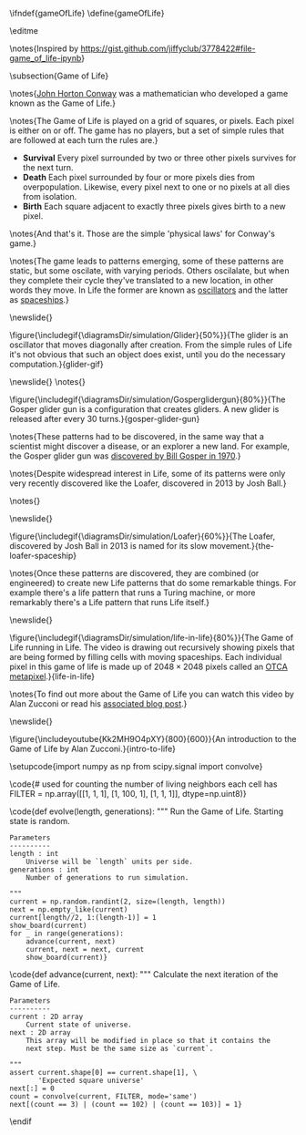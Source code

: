 \ifndef{gameOfLife}
\define{gameOfLife}

\editme

\notes{Inspired by <https://gist.github.com/jiffyclub/3778422#file-game_of_life-ipynb>}

\subsection{Game of Life}

\notes{[John Horton Conway](https://en.wikipedia.org/wiki/John_Horton_Conway) was a mathematician who developed a game known as the Game of Life.}

\notes{The Game of Life is played on a grid of squares, or pixels. Each pixel is either on or off. The game has no players, but a set of simple rules that are followed at each turn the rules are.}

* **Survival** Every pixel surrounded by two or three other pixels survives for the next turn.
* **Death** Each pixel surrounded by four or more pixels dies from overpopulation. Likewise, every pixel next to one or no pixels at all dies from isolation.
* **Birth** Each square adjacent to exactly three pixels gives birth to a new pixel.

\notes{And that's it. Those are the simple 'physical laws' for Conway's game.}

\notes{The game leads to patterns emerging, some of these patterns are static, but some oscilate, with varying periods. Others oscilalate, but when they complete their cycle they've translated to a new location, in other words they move. In Life the former are known as [oscillators](https://conwaylife.com/wiki/Oscillator) and the latter as [spaceships](https://conwaylife.com/wiki/Spaceship).}

\newslide{}

\figure{\includegif{\diagramsDir/simulation/Glider}{50%}}{The glider is an oscillator that moves diagonally after creation. From the simple rules of Life it's not obvious that such an object does exist, until you do the necessary computation.}{glider-gif}

\newslide{}
\notes{}

\figure{\includegif{\diagramsDir/simulation/Gosperglidergun}{80%}}{The Gosper glider gun is a configuration that creates gliders. A new glider is released after every 30 turns.}{gosper-glider-gun}

\notes{These patterns had to be discovered, in the same way that a scientist might discover a disease, or an explorer a new land. For example, the Gosper glider gun was [discovered by Bill Gosper in 1970](https://conwaylife.com/wiki/Bill_Gosper).}

\notes{Despite widespread interest in Life, some of its patterns were only very recently discovered like the Loafer, discovered in 2013 by Josh Ball.}

\notes{}

\newslide{}

\figure{\includegif{\diagramsDir/simulation/Loafer}{60%}}{The Loafer, discovered by Josh Ball in 2013 is named for its slow movement.}{the-loafer-spaceship}

\notes{Once these patterns are discovered, they are combined (or engineered) to create new Life patterns that do some remarkable things. For example there's a life pattern that runs a Turing machine, or more remarkably there's a Life pattern that runs Life itself.}

\newslide{}

\figure{\includegif{\diagramsDir/simulation/life-in-life}{80%}}{The Game of Life running in Life. The video is drawing out recursively showing pixels that are being formed by filling cells with moving spaceships. Each individual pixel in this game of life is made up of $2048 \times 2048$ pixels called an [OTCA metapixel](https://www.conwaylife.com/wiki/OTCA_metapixel).}{life-in-life}

\notes{To find out more about the Game of Life you can watch this video by Alan Zucconi or read his [associated blog post](https://www.alanzucconi.com/2020/10/13/conways-game-of-life/).}

\newslide{}

\figure{\includeyoutube{Kk2MH9O4pXY}{800}{600}}{An introduction to the Game of Life by Alan Zucconi.}{intro-to-life}




\setupcode{import numpy as np
from scipy.signal import convolve}

\code{# used for counting the number of living neighbors each cell has
FILTER = np.array([[1, 1, 1],
                   [1, 100, 1],
                   [1, 1, 1]], dtype=np.uint8)}


\code{def evolve(length, generations):
    """
    Run the Game of Life. Starting state is random.

    Parameters
    ----------
    length : int
        Universe will be `length` units per side.
    generations : int
        Number of generations to run simulation.

    """
    current = np.random.randint(2, size=(length, length))
    next = np.empty_like(current)
    current[length//2, 1:(length-1)] = 1
    show_board(current)
    for _ in range(generations):
        advance(current, next)
        current, next = next, current
        show_board(current)}

\code{def advance(current, next):
    """
    Calculate the next iteration of the Game of Life.

    Parameters
    ----------
    current : 2D array
        Current state of universe.
    next : 2D array
        This array will be modified in place so that it contains the
        next step. Must be the same size as `current`.

    """
    assert current.shape[0] == current.shape[1], \
           'Expected square universe'
    next[:] = 0
    count = convolve(current, FILTER, mode='same')
    next[(count == 3) | (count == 102) | (count == 103)] = 1}
	
\endif

